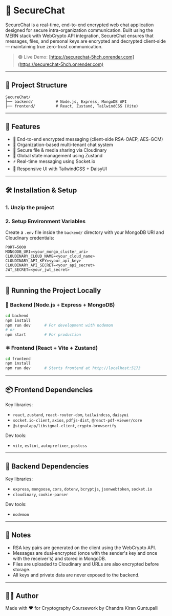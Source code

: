 
# 🔐 SecureChat

SecureChat is a real-time, end-to-end encrypted web chat application designed for secure intra-organization communication. Built using the MERN stack with WebCrypto API integration, SecureChat ensures that messages, files, and personal keys are encrypted and decrypted client-side — maintaining true zero-trust communication.

> 🟢 Live Demo: [https://securechat-5hch.onrender.com](https://securechat-5hch.onrender.com)

---

## 📁 Project Structure

```
SecureChat/
├── backend/          # Node.js, Express, MongoDB API
├── frontend/         # React, Zustand, TailwindCSS (Vite)
```

---

## 🚀 Features

- 🔑 End-to-end encrypted messaging (client-side RSA-OAEP, AES-GCM)
- 🏢 Organization-based multi-tenant chat system
- 📂 Secure file & media sharing via Cloudinary
- 🧠 Global state management using Zustand
- ⚡ Real-time messaging using Socket.io
- 🎨 Responsive UI with TailwindCSS + DaisyUI

---

## 🛠 Installation & Setup

### 1. Unzip the project


### 2. Setup Environment Variables

Create a `.env` file inside the `backend/` directory with your MongoDB URI and Cloudinary credentials:

```env
PORT=5000
MONGODB_URI=<your_mongo_cluster_uri>
CLOUDINARY_CLOUD_NAME=<your_cloud_name>
CLOUDINARY_API_KEY=<your_api_key>
CLOUDINARY_API_SECRET=<your_api_secret>
JWT_SECRET=<your_jwt_secret>
```

---

## 🧪 Running the Project Locally

### 🔁 Backend (Node.js + Express + MongoDB)

```bash
cd backend
npm install
npm run dev      # For development with nodemon
# or
npm start        # For production
```

### ⚛️ Frontend (React + Vite + Zustand)

```bash
cd frontend
npm install
npm run dev      # Starts frontend at http://localhost:5173
```

---

## 📦 Frontend Dependencies

Key libraries:
- `react`, `zustand`, `react-router-dom`, `tailwindcss`, `daisyui`
- `socket.io-client`, `axios`, `pdfjs-dist`, `@react-pdf-viewer/core`
- `@signalapp/libsignal-client`, `crypto-browserify`

Dev tools:
- `vite`, `eslint`, `autoprefixer`, `postcss`

---

## 🔧 Backend Dependencies

Key libraries:
- `express`, `mongoose`, `cors`, `dotenv`, `bcryptjs`, `jsonwebtoken`, `socket.io`
- `cloudinary`, `cookie-parser`

Dev tools:
- `nodemon`

---

## 🧾 Notes

- RSA key pairs are generated on the client using the WebCrypto API.
- Messages are dual-encrypted (once with the sender's key and once with the receiver's) and stored in MongoDB.
- Files are uploaded to Cloudinary and URLs are also encrypted before storage.
- All keys and private data are never exposed to the backend.

---

## 👨‍💻 Author

Made with ❤️ for Cryptography Coursework by Chandra Kiran Guntupalli

